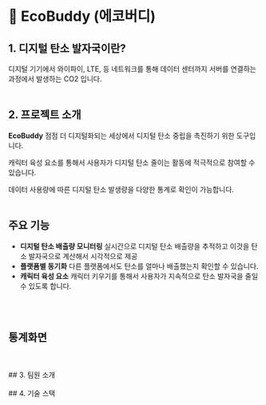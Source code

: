 # :leaves: EcoBuddy (에코버디)

## 1. 디지털 탄소 발자국이란?

디지털 기기에서 와이파이, LTE, 등 네트워크를 통해 데이터 센터까지 서버를 연결하는 과정에서 발생하는 CO2 입니다.
<br>
<br>  
## 2. 프로젝트 소개
**EcoBuddy** 점점 더 디지털화되는 세상에서 디지털 탄소 중립을 촉진하기 위한 도구입니다.

캐릭터 육성 요소를 통해서 사용자가 디지털 탄소 줄이는 활동에 적극적으로 참여할 수 있습니다.

데이터 사용량에 따른 디지털 탄소 발생량을 다양한 통계로 확인이 가능합니다.
<br> 
<br>  
## 주요 기능
- **디지털 탄소 배출량 모니터링**
  실시간으로 디지털 탄소 배출량을 추적하고 이것을 탄소 발자국으로 계산해서 시각적으로 제공
- **플랫폼별 동기화**
  다른 플랫폼에서도 탄소를 얼마나 배출했는지 확인할 수 있습니다.
- **캐릭터 육성 요소**
  캐릭터 키우기를 통해서 사용자가 지속적으로 탄소 발자국을 줄일 수 있도록 합니다.
<br> 
<br> 
   
## 통계화면

<br> 
<br>  
## 3. 팀원 소개

<br> 
<br> 
## 4. 기술 스택



